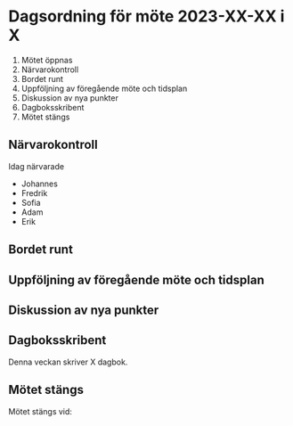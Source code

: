 # Dagsordning för möte 2023-XX-XX i X
1. Mötet öppnas
2. Närvarokontroll
3. Bordet runt
4. Uppföljning av föregående möte och tidsplan
5. Diskussion av nya punkter
6. Dagboksskribent
7. Mötet stängs

## Närvarokontroll
Idag närvarade
* Johannes
* Fredrik
* Sofia
* Adam
* Erik

## Bordet runt

## Uppföljning av föregående möte och tidsplan

## Diskussion av nya punkter


## Dagboksskribent
Denna veckan skriver X dagbok.

## Mötet stängs
Mötet stängs vid: 
